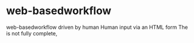 # web-basedworkflow
web-basedworkflow driven by human Human input via an HTML form
The is not fully complete, 
